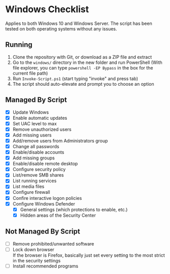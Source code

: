 # Windows Checklist

Applies to both Windows 10 and Windows Server.
The script has been tested on both operating systems without any issues.

## Running

1. Clone the repository with Git, or download as a ZIP file and extract
2. Go to the `windows/` directory in the new folder and run PowerShell
   (With file explorer, you can type `powershell -EP Bypass` in the box for the current file path)
3. Run `Invoke-Script.ps1` (start typing "invoke" and press tab)
4. The script should auto-elevate and prompt you to choose an option

## Managed By Script

- [x] Update Windows
- [x] Enable automatic updates
- [x] Set UAC level to max
- [x] Remove unauthorized users
- [x] Add missing users
- [x] Add/remove users from Administrators group
- [x] Change all passwords
- [x] Enable/disable accounts
- [x] Add missing groups
- [x] Enable/disable remote desktop
- [x] Configure security policy
- [x] List/remove SMB shares
- [x] List running services
- [x] List media files
- [x] Configure firewall
- [x] Confire interactive logon policies
- [x] Configure Windows Defender
  - [x] General settings (which protections to enable, etc.)
  - [x] Hidden areas of the Security Center

## Not Managed By Script

- [ ] Remove prohibited/unwanted software
- [ ] Lock down browser  
       If the browser is Firefox, basically just set every setting
      to the most strict in the security settings
- [ ] Install recommended programs
